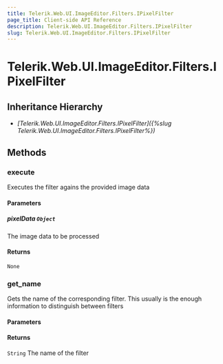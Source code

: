 ```yaml
---
title: Telerik.Web.UI.ImageEditor.Filters.IPixelFilter
page_title: Client-side API Reference
description: Telerik.Web.UI.ImageEditor.Filters.IPixelFilter
slug: Telerik.Web.UI.ImageEditor.Filters.IPixelFilter
---
```


# Telerik.Web.UI.ImageEditor.Filters.IPixelFilter  

## Inheritance Hierarchy

* *[Telerik.Web.UI.ImageEditor.Filters.IPixelFilter]({%slug Telerik.Web.UI.ImageEditor.Filters.IPixelFilter%})*


## Methods

###  execute

Executes the filter agains the provided image data

#### Parameters

##### pixelData `Object`

The image data to be processed

#### Returns

`None` 

### get_name

Gets the name of the corresponding filter. This usually is the enough information to distinguish between filters

#### Parameters

#### Returns

`String` The name of the filter



